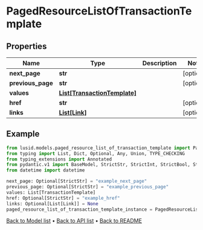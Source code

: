 # PagedResourceListOfTransactionTemplate

## Properties
Name | Type | Description | Notes
------------ | ------------- | ------------- | -------------
**next_page** | **str** |  | [optional] 
**previous_page** | **str** |  | [optional] 
**values** | [**List[TransactionTemplate]**](TransactionTemplate.md) |  | 
**href** | **str** |  | [optional] 
**links** | [**List[Link]**](Link.md) |  | [optional] 
## Example

```python
from lusid.models.paged_resource_list_of_transaction_template import PagedResourceListOfTransactionTemplate
from typing import List, Dict, Optional, Any, Union, TYPE_CHECKING
from typing_extensions import Annotated
from pydantic.v1 import BaseModel, StrictStr, StrictInt, StrictBool, StrictFloat, StrictBytes, Field, validator, ValidationError, conlist, constr
from datetime import datetime

next_page: Optional[StrictStr] = "example_next_page"
previous_page: Optional[StrictStr] = "example_previous_page"
values: List[TransactionTemplate]
href: Optional[StrictStr] = "example_href"
links: Optional[List[Link]] = None
paged_resource_list_of_transaction_template_instance = PagedResourceListOfTransactionTemplate(next_page=next_page, previous_page=previous_page, values=values, href=href, links=links)

```

[Back to Model list](../README.md#documentation-for-models) &#8226; [Back to API list](../README.md#documentation-for-api-endpoints) &#8226; [Back to README](../README.md)

